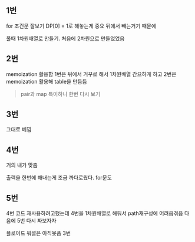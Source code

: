 
## 1번

for 조건문 잘보기
DP[0] = 1로 해놓는게 중요 뒤에서 빼는거기 때문에

풀때 1차원배열로 만들기. 처음에 2차원으로 만들었었음


## 2번
memoization 활용함
1번은 뒤에서 거꾸로 해서 1차원배열 간으하게 하고 
2번은 memoization 활용해 table을 만듬듬

> pair과 map 특이하니 한번 다시 보기


## 3번

그대로 베낌


## 4번

거의 내가 맞춤

출력을 한번에 해내는게 조금 까다로웠다.
for문도 

## 5번
4번 코드 재사용하려고했는데 4번을 1차원배열로 해둬서 path재구성에 어려움겪음
다음에 5번 다시 짜보자자


플로이드 워셜은 아직못품 3번